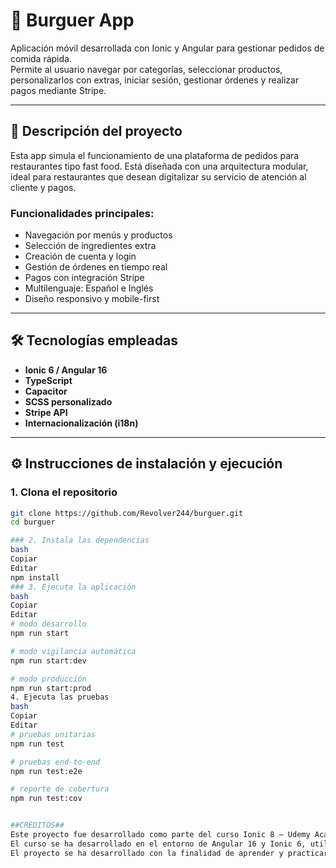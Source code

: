 # 🍔 Burguer App

Aplicación móvil desarrollada con Ionic y Angular para gestionar pedidos de comida rápida.  
Permite al usuario navegar por categorías, seleccionar productos, personalizarlos con extras, iniciar sesión, gestionar órdenes y realizar pagos mediante Stripe.

---

## 🚀 Descripción del proyecto

Esta app simula el funcionamiento de una plataforma de pedidos para restaurantes tipo fast food. Está diseñada con una arquitectura modular, ideal para restaurantes que desean digitalizar su servicio de atención al cliente y pagos.

### Funcionalidades principales:

- Navegación por menús y productos
- Selección de ingredientes extra
- Creación de cuenta y login
- Gestión de órdenes en tiempo real
- Pagos con integración Stripe
- Multilenguaje: Español e Inglés
- Diseño responsivo y mobile-first

---

## 🛠️ Tecnologías empleadas

- **Ionic 6 / Angular 16**
- **TypeScript**
- **Capacitor**
- **SCSS personalizado**
- **Stripe API**
- **Internacionalización (i18n)**

---

## ⚙️ Instrucciones de instalación y ejecución

### 1. Clona el repositorio

```bash
git clone https://github.com/Revolver244/burguer.git
cd burguer

### 2. Instala las dependencias
bash
Copiar
Editar
npm install
### 3. Ejecuta la aplicación
bash
Copiar
Editar
# modo desarrollo
npm run start

# modo vigilancia automática
npm run start:dev

# modo producción
npm run start:prod
4. Ejecuta las pruebas
bash
Copiar
Editar
# pruebas unitarias
npm run test

# pruebas end-to-end
npm run test:e2e

# reporte de cobertura
npm run test:cov


##CREDITOS##
Este proyecto fue desarrollado como parte del curso Ionic 8 – Udemy Academy.
El curso se ha desarrollado en el entorno de Angular 16 y Ionic 6, utilizando Typescript y Capacitor.
El proyecto se ha desarrollado con la finalidad de aprender y practicar los conceptos de Ionic 8 y Typescript
